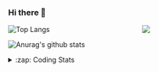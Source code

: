 ### Hi there 👋

<!--
**tao8687/tao8687** is a ✨ _special_ ✨ repository because its `README.md` (this file) appears on your GitHub profile.

Here are some ideas to get you started:

- 🔭 I’m currently working on ...
- 🌱 I’m currently learning ...
- 👯 I’m looking to collaborate on ...
- 🤔 I’m looking for help with ...
- 💬 Ask me about ...
- 📫 How to reach me: ...
- 😄 Pronouns: ...
- ⚡ Fun fact: ...
-->

<img align='right' src="https://media.giphy.com/media/M9gbBd9nbDrOTu1Mqx/giphy.gif" width="230">

![Top Langs](https://github-readme-stats.vercel.app/api/top-langs/?username=tao8687&layout=compact&title_color=23238E&text_color=A67D3D)

![Anurag's github stats](https://github-readme-stats.vercel.app/api?username=tao8687&show_icons=true&&text_color=A67D3D&title_color=23238E&show_icons=false&count_private=true&hide=stars)

<details>
  <summary>:zap: Coding Stats</summary>
  <b>
<!--START_SECTION:waka-->
![Profile Views](http://img.shields.io/badge/Profile%20Views-0-blue)

**🐱 My GitHub Data** 

> 🏆 118 Contributions in the Year 2022
 > 
> 📦 1.3 MB Used in GitHub's Storage 
 > 
> 🚫 Not Opted to Hire
 > 
> 📜 54 Public Repositories 
 > 
> 🔑 23 Private Repositories  
 > 
**I'm an Early 🐤** 

```text
🌞 Morning    107 commits    ███████████████████░░░░░░   76.98% 
🌆 Daytime    10 commits     █░░░░░░░░░░░░░░░░░░░░░░░░   7.19% 
🌃 Evening    22 commits     ████░░░░░░░░░░░░░░░░░░░░░   15.83% 
🌙 Night      0 commits      ░░░░░░░░░░░░░░░░░░░░░░░░░   0.0%

```
📅 **I'm Most Productive on Monday** 

```text
Monday       26 commits     ████░░░░░░░░░░░░░░░░░░░░░   18.71% 
Tuesday      24 commits     ████░░░░░░░░░░░░░░░░░░░░░   17.27% 
Wednesday    26 commits     ████░░░░░░░░░░░░░░░░░░░░░   18.71% 
Thursday     20 commits     ███░░░░░░░░░░░░░░░░░░░░░░   14.39% 
Friday       15 commits     ██░░░░░░░░░░░░░░░░░░░░░░░   10.79% 
Saturday     13 commits     ██░░░░░░░░░░░░░░░░░░░░░░░   9.35% 
Sunday       15 commits     ██░░░░░░░░░░░░░░░░░░░░░░░   10.79%

```


📊 **This Week I Spent My Time On** 

```text
⌚︎ Time Zone: Asia/Shanghai

💬 Programming Languages: 
Other                    1 hr 49 mins        ██████████████████████░░░   91.1% 
Python                   10 mins             ██░░░░░░░░░░░░░░░░░░░░░░░   8.9%

🔥 Editors: 
VS Code                  1 hr 59 mins        █████████████████████████   100.0%

🐱‍💻 Projects: 
src                      1 hr 49 mins        ██████████████████████░░░   91.1% 
TecoGAN                  10 mins             ██░░░░░░░░░░░░░░░░░░░░░░░   8.9%

💻 Operating System: 
Linux                    1 hr 59 mins        █████████████████████████   100.0%

```

**I Mostly Code in Python** 

```text
Python                   9 repos             ████████░░░░░░░░░░░░░░░░░   33.33% 
C                        6 repos             █████░░░░░░░░░░░░░░░░░░░░   22.22% 
C++                      5 repos             ████░░░░░░░░░░░░░░░░░░░░░   18.52% 
Shell                    2 repos             █░░░░░░░░░░░░░░░░░░░░░░░░   7.41% 
Makefile                 1 repo              █░░░░░░░░░░░░░░░░░░░░░░░░   3.7%

```


**Timeline**

![Chart not found](https://raw.githubusercontent.com/tao8687/tao8687/master/charts/bar_graph.png) 


 Last Updated on 05/05/2022 01:52:00 UTC
<!--END_SECTION:waka-->
</details>
